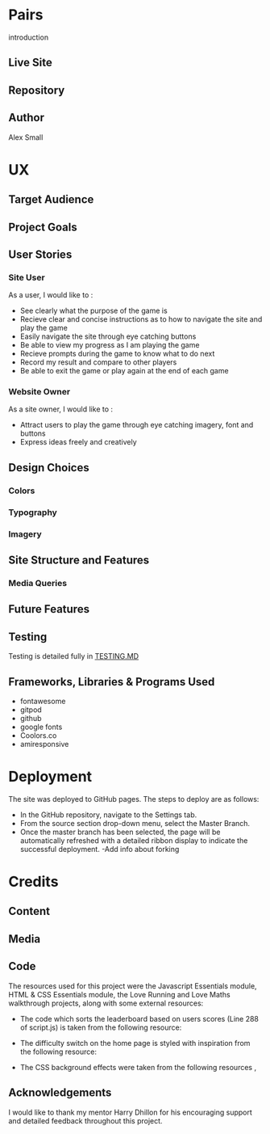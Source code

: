 # Pairs
introduction

## Live Site 



## Repository 
[](https://github.com/AlexSmall96/Pairs)

## Author 
Alex Small


# UX
## Target Audience

 


## Project Goals



## User Stories
### Site User

As a user, I would like to :

- See clearly what the purpose of the game is
- Recieve clear and concise instructions as to how to navigate the site and play the game
- Easily navigate the site through eye catching buttons
- Be able to view my progress as I am playing the game
- Recieve prompts during the game to know what to do next
- Record my result and compare to other players
- Be able to exit the game or play again at the end of each game

### Website Owner

As a site owner, I would like to :

- Attract users to play the game through eye catching imagery, font and buttons
- Express ideas freely and creatively

## Design Choices
### Colors

### Typography

### Imagery


## Site Structure and Features

### Media Queries ###

## Future Features

## Testing
Testing is detailed fully in [TESTING.MD](https://github.com/AlexSmall96/Pair-Matching-Game/blob/main/TESTING.md)

## Frameworks, Libraries & Programs Used

- fontawesome
- gitpod
- github
- google fonts
- Coolors.co
- amiresponsive

# Deployment

The site was deployed to GitHub pages. The steps to deploy are as follows:
- In the GitHub repository, navigate to the Settings tab.
- From the source section drop-down menu, select the Master Branch.
- Once the master branch has been selected, the page will be automatically refreshed with a detailed ribbon display to indicate the successful deployment.
-Add info about forking

# Credits
## Content



## Media

## Code
The resources used for this project were the Javascript Essentials module, HTML & CSS Essentials module, the Love Running and Love Maths walkthrough projects, along with some external resources:

- The code which sorts the leaderboard based on users scores (Line 288 of script.js) is taken from the following resource: [](https://medium.com/@gmcharmy/sort-objects-in-javascript-e-c-how-to-get-sorted-values-from-an-object-142a9ae7157c)

- The difficulty switch on the home page is styled with inspiration from the following resource: [](https://www.geeksforgeeks.org/how-to-create-toggle-switch-by-using-html-and-css/)

- The CSS background effects were taken from the following resources [](https://stackoverflow.com/questions/2869212/css3-gradient-background-set-on-body-doesnt-stretch-but-instead-repeats/),[](https://www.w3schools.com/css/css3_gradients.asp)  

## Acknowledgements 
I would like to thank my mentor Harry Dhillon for his encouraging support and detailed feedback throughout this project.